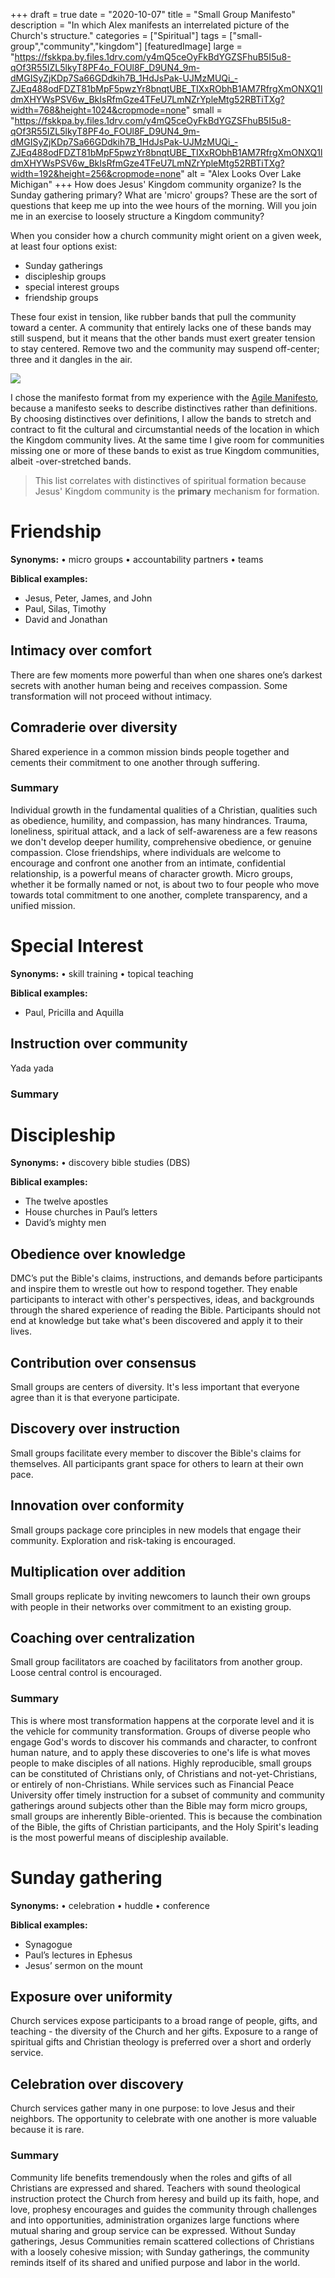 +++
draft = true
date = "2020-10-07"
title = "Small Group Manifesto"
description = "In which Alex manifests an interrelated picture of the Church's structure."
categories = ["Spiritual"]
tags = ["small-group","community","kingdom"]
[featuredImage]
  large = "https://fskkpa.by.files.1drv.com/y4mQ5ceOyFkBdYGZSFhuB5I5u8-qOf3R55IZL5lkyT8PF4o_FOUl8F_D9UN4_9m-dMGISyZjKDp7Sa66GDdkih7B_1HdJsPak-UJMzMUQi_-ZJEq488odFDZT81bMpF5pwzYr8bnqtUBE_TIXxRObhB1AM7RfrgXmONXQ1ldmXHYWsPSV6w_BkIsRfmGze4TFeU7LmNZrYpleMtg52RBTiTXg?width=768&height=1024&cropmode=none"
  small = "https://fskkpa.by.files.1drv.com/y4mQ5ceOyFkBdYGZSFhuB5I5u8-qOf3R55IZL5lkyT8PF4o_FOUl8F_D9UN4_9m-dMGISyZjKDp7Sa66GDdkih7B_1HdJsPak-UJMzMUQi_-ZJEq488odFDZT81bMpF5pwzYr8bnqtUBE_TIXxRObhB1AM7RfrgXmONXQ1ldmXHYWsPSV6w_BkIsRfmGze4TFeU7LmNZrYpleMtg52RBTiTXg?width=192&height=256&cropmode=none"
  alt   = "Alex Looks Over Lake Michigan"
+++
How does Jesus' Kingdom community organize? Is the Sunday gathering primary? What are 'micro' groups? These are the sort of questions that keep me up into the wee hours of the morning. Will you join me in an exercise to loosely structure a Kingdom community?

When you consider how a church community might orient on a given week, at least four options exist:

- Sunday gatherings
- discipleship groups
- special interest groups
- friendship groups


These four exist in tension, like rubber bands that pull the community toward a center. A community that entirely lacks one of these bands may still suspend, but it means that the other bands must exert greater tension to stay centered. Remove two and the community may suspend off-center; three and it dangles in the air.

<img src="../data/kingdom-community-diagram.svg" />

I chose the manifesto format from my experience with the [Agile Manifesto](https://agilemanifesto.org/), because a manifesto seeks to describe distinctives rather than definitions. By choosing distinctives over definitions, I allow the bands to stretch and contract to fit the cultural and circumstantial needs of the location in which the Kingdom community lives. At the same time I give room for communities missing one or more of these bands to exist as true Kingdom communities, albeit -over-stretched bands.

> This list correlates with distinctives of spiritual formation because Jesus' Kingdom community is the **primary** mechanism for formation.

# Friendship

**Synonyms:** &bull; micro groups &bull; accountability partners &bull; teams

**Biblical examples:**

- Jesus, Peter, James, and John
- Paul, Silas, Timothy
- David and Jonathan

## Intimacy over comfort

There are few moments more powerful than when one shares one’s darkest secrets with another human being and receives compassion. Some transformation will not proceed without intimacy.

## Comraderie over diversity

Shared experience in a common mission binds people together and cements their commitment to one another through suffering.

### Summary

Individual growth in the fundamental qualities of a Christian, qualities such as obedience, humility, and compassion, has many hindrances. Trauma, loneliness, spiritual attack, and a lack of self-awareness are a few reasons we don't develop deeper humility, comprehensive obedience, or genuine compassion. Close friendships, where individuals are welcome to encourage and confront one another from an intimate, confidential relationship, is a powerful means of character growth. Micro groups, whether it be formally named or not, is about two to four people who move towards total commitment to one another, complete transparency, and a unified mission.

# Special Interest

**Synonyms:** &bull; skill training &bull; topical teaching

**Biblical examples:**

- Paul, Pricilla and Aquilla

## Instruction over community

Yada yada

### Summary

# Discipleship

**Synonyms:** &bull; discovery bible studies (DBS)

**Biblical examples:**

- The twelve apostles
- House churches in Paul’s letters
- David’s mighty men

## Obedience over knowledge

DMC’s put the Bible's claims, instructions, and demands before participants and inspire them to wrestle out how to respond together. They enable participants to interact with other's perspectives, ideas, and backgrounds through the shared experience of reading the Bible. Participants should not end at knowledge but take what's been discovered and apply it to their lives.

## Contribution over consensus

Small groups are centers of diversity. It's less important that everyone agree than it is that everyone participate.

## Discovery over instruction

Small groups facilitate every member to discover the Bible's claims for themselves. All participants grant space for others to learn at their own pace.

## Innovation over conformity

Small groups package core principles in new models that engage their community. Exploration and risk-taking is encouraged.

## Multiplication over addition

Small groups replicate by inviting newcomers to launch their own groups with people in their networks over commitment to an existing group.

## Coaching over centralization

Small group facilitators are coached by facilitators from another group. Loose central control is encouraged.

### Summary

This is where most transformation happens at the corporate level and it is the vehicle for community transformation. Groups of diverse people who engage God's words to discover his commands and character, to confront human nature, and to apply these discoveries to one's life is what moves people to make disciples of all nations. Highly reproducible, small groups can be constituted of Christians only, of Christians and not-yet-Christians, or entirely of non-Christians. While services such as Financial Peace University offer timely instruction for a subset of community and community gatherings around subjects other than the Bible may form micro groups, small groups are inherently Bible-oriented. This is because the combination of the Bible, the gifts of Christian participants, and the Holy Spirit's leading is the most powerful means of discipleship available.

# Sunday gathering

**Synonyms:** &bull; celebration &bull; huddle &bull; conference

**Biblical examples:**

- Synagogue
- Paul’s lectures in Ephesus
- Jesus’ sermon on the mount

## Exposure over uniformity

Church services expose participants to a broad range of people, gifts, and teaching - the diversity of the Church and her gifts. Exposure to a range of spiritual gifts and Christian theology is preferred over a short and orderly service.

## Celebration over discovery

Church services gather many in one purpose: to love Jesus and their neighbors. The opportunity to celebrate with one another is more valuable because it is rare.

### Summary

Community life benefits tremendously when the roles and gifts of all Christians are expressed and shared. Teachers with sound theological instruction protect the Church from heresy and build up its faith, hope, and love, prophesy encourages and guides the community through challenges and into opportunities, administration organizes large functions where mutual sharing and group service can be expressed. Without Sunday gatherings, Jesus Communities remain scattered collections of Christians with a loosely cohesive mission; with Sunday gatherings, the community reminds itself of its shared and unified purpose and labor in the world.
